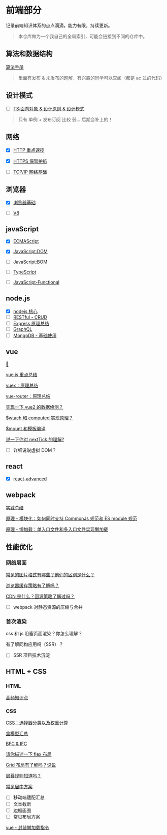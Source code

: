 # 前端部分

记录前端知识体系的点点滴滴，能力有限，持续更新。

> 本仓库做为一个我自己的全局索引，可能会链接到不同的仓库中。

## 算法和数据结构

[算法手册](https://github.com/sup-fiveyear/FE-base)

> 里面有发布 & 未发布的题解，有兴趣的同学可以查阅（都是 ac 过的代码）

## 设计模式

- [ ] [TS:面向对象 & 设计原则 & 设计模式](new/todo/fe/notes-设计模式/README.MD)

> 只有 单例 + 发布订阅 比较 弱... 后期会补上的！

## 网络

- [x] [HTTP 重点速揽](new/todo/fe/notes-网络/HTTP/README.md)

- [x] [HTTPS 保驾护航](new/todo/fe/notes-网络/HTTPS/README.md)

- [ ] [TCP/IP 网络基础](new/todo/fe/notes-网络/TCP/README.md)

## 浏览器

- [x] [浏览器基础](new/todo/fe/notes-浏览器/README.md)

- [ ] [V8]()

## javaScript

- [x] [ECMAScript](new/todo/fe/notes-JavaScript/README.md)

- [x] [JavaScript:DOM](DOM汇总.md)

- [ ] [JavaScript:BOM]()

- [ ] [TypeScript]()

- [ ] [JavaScript-Functional](new/todo/fe/notes-JavaScript/函数式编程/README.md)

## node.js

- [x] [nodejs 核心](new/todo/fe/notes-nodeJs/README.md)
- [ ] [RESTful - CRUD]()
- [ ] [Express 原理总结]()
- [ ] [GraphQL]()
- [ ] [MongoDB - 基础使用]()

## vue

[🛫](#索引)

[vue.js 重点总结](面试题.md)

[vuex：原理总结](vuex.md)

[vue-router：原理总结](vue-router.md)

[实现一下 vue2 的数据侦测？](note-vue/../notes-vue/响应式原理.md)

[\$wtach 和 computed 实现原理？]($watch和computed.md)

[\$mount 和模板编译]($mount和模板编译原理.md)

[说一下你对 nextTick 的理解?](说一下你对$nextTick的理解.md)

- [ ] 详细说说虚拟 DOM？

## react

- [x] [react-advanced](https://github.com/fullStack-feed/react-advanced)

## webpack

[实践总结](notes-工程化/webpack/基础总结.md)

[原理 - 模块化：如何同时支持 CommonJs 规范和 ES module 规范](notes-工程化/webpack/原理%20-%20模块化：如何同时支持CommonJs规范和ES%20module规范.md)

[原理 - 懒加载：单入口文件和多入口文件实现懒加载](/notes-工程化/webpack/原理%20-%20懒加载：单入口文件和多入口文件实现懒加载.md)

## 性能优化

### 网络层面

[常见的图片格式有哪些？他们的区别是什么？](https://github.com/sup-fiveyear/Notes/issues/24)

[浏览器缓存策略有了解吗？](https://github.com/sup-fiveyear/Notes/issues/25)

[CDN 是什么？回源策略了解过吗？](https://github.com/sup-fiveyear/Notes/issues/28)

- [ ] webpack 对静态资源的压缩与合并

### 首次渲染

css 和 js 阻塞页面渲染？你怎么理解？

有了解同构应用吗（SSR）？

- [ ] SSR 项目技术沉淀

## HTML + CSS

### HTML

[高频知识点](./notes-htmlcss/html汇总.md)

### CSS

[CSS：选择器分类以及权重计算](https://github.com/sup-fiveyear/Notes/issues/14)

[盒模型汇总](https://github.com/sup-fiveyear/Notes/issues/4)

[BFC & IFC](https://github.com/sup-fiveyear/Notes/issues/5)

[请你描述一下 flex 布局](https://github.com/sup-fiveyear/Notes/issues/19)

[Grid 布局有了解吗？说说](https://github.com/sup-fiveyear/Notes/issues/22)

[层叠规则知道吗？](https://github.com/sup-fiveyear/Notes/issues/23)

[常见居中方案](./notes-htmlcss/常见居中.md)

- [ ] 移动端适配汇总
- [ ] 文本截断
- [ ] 边框画图
- [ ] 常见布局方案

[vue - 封装懒加载指令](Note.md)
